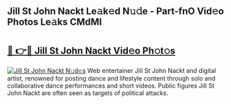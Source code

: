 ## Jill St John Nackt Le𝚊k𝚎d N𝚞𝚍e - Part-fnO Vid𝚎o Photos Le𝚊ks CMdMI

# <h2><a href="http://fbaxs2u.evod.top/?m=Jill+St+John+Nackt">🔗 👉🔴 Jill St John Nackt Vid𝚎o Ph𝚘t𝚘s</a></h2>

[![Jill St John Nackt N𝚞d𝚎s](https://i.imgur.com/8V9OHl7.gif)](http://fbaxs2u.evod.top/?m=Jill+St+John+Nackt)
Web entertainer Jill St John Nackt and digital artist, renowned for posting dance and lifestyle content through solo and collaborative dance performances and short videos. Public figures Jill St John Nackt are often seen as targets of political attacks. 
